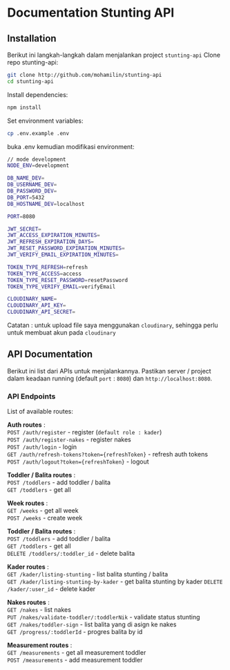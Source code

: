 # Documentation Stunting API

## Installation

Berikut ini langkah-langkah dalam menjalankan project  `stunting-api`
Clone repo stunting-api:

```bash
git clone http://github.com/mohamilin/stunting-api
cd stunting-api
```

Install dependencies:

```bash
npm install
```

Set environment variables:

```bash
cp .env.example .env
```
buka .env kemudian modifikasi environment:
```bash
// mode development
NODE_ENV=development

DB_NAME_DEV=
DB_USERNAME_DEV=
DB_PASSWORD_DEV=
DB_PORT=5432
DB_HOSTNAME_DEV=localhost

PORT=8080

JWT_SECRET=
JWT_ACCESS_EXPIRATION_MINUTES=
JWT_REFRESH_EXPIRATION_DAYS=
JWT_RESET_PASSWORD_EXPIRATION_MINUTES=
JWT_VERIFY_EMAIL_EXPIRATION_MINUTES=

TOKEN_TYPE_REFRESH=refresh
TOKEN_TYPE_ACCESS=access
TOKEN_TYPE_RESET_PASSWORD=resetPassword
TOKEN_TYPE_VERIFY_EMAIL=verifyEmail

CLOUDINARY_NAME=
CLOUDINARY_API_KEY=
CLOUDINARY_API_SECRET=
```
Catatan : untuk upload file saya menggunakan `cloudinary`, sehingga perlu untuk membuat akun pada `cloudinary`

## API Documentation
Berikut ini list dari APIs untuk menjalankannya. Pastikan server / project dalam keadaan running (default `port` : `8080`) dan `http://localhost:8080`.

### API Endpoints
List of available routes:

**Auth routes** :\
`POST /auth/register` - register (`default role : kader`)\
`POST /auth/register-nakes` - register nakes\
`POST /auth/login` - login\
`GET /auth/refresh-tokens?token={refreshToken}` - refresh auth tokens\
`POST /auth/logout?token={refreshToken}` - logout

**Toddler / Balita routes** :\
`POST /toddlers` - add toddler / balita\
`GET /toddlers` - get all 

**Week routes** :\
`GET /weeks` - get all week\
`POST /weeks` - create week

**Toddler / Balita routes** :\
`POST /toddlers` - add toddler / balita\
`GET /toddlers` - get all\
`DELETE /toddlers/:toddler_id` - delete balita

**Kader routes** :\
`GET /kader/listing-stunting` - list balita stunting / balita\
`GET /kader/listing-stunting-by-kader` - get balita stunting by kader 
`DELETE /kader/:user_id` - delete kader

**Nakes routes** :\
`GET /nakes` - list nakes\
`PUT /nakes/validate-toddler/:toddlerNik` - validate status stunting\
`GET /nakes/toddler-sign` - list balita yang di asign ke nakes\
`GET /progress/:toddlerId` - progres balita by id

**Measurement routes** :\
`GET /measurements` - get all measurement toddler\
`POST /measurements` - add  measurement toddler